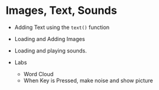 # Images, Text, Sounds

+ Adding Text using the `text()` function


+ Loading and Adding Images


+ Loading and playing sounds.

+ Labs
  + Word Cloud
  + When Key is Pressed, make noise and show picture
